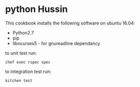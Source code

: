 # python Hussin

This cookbook installs the following software on ubuntu 16.04:
- Python2.7
- pip
- libncurses5 - for gnureadline dependancy


to unit test run:
```
chef exec rspec spec
```


to integration test run:
```
kitchen test
```
